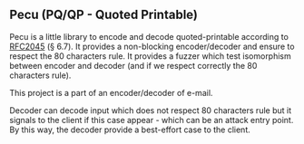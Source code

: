 Pecu (PQ/QP - Quoted Printable)
-------------------------------

Pecu is a little library to encode and decode quoted-printable according to
[RFC2045](https://tools.ietf.org/html/rfc2045) (§ 6.7). It provides a
non-blocking encoder/decoder and ensure to respect the 80 characters rule. It
provides a fuzzer which test isomorphism between encoder and decoder (and if we
respect correctly the 80 characters rule).

This project is a part of an encoder/decoder of e-mail.

Decoder can decode input which does not respect 80 characters rule but it
signals to the client if this case appear - which can be an attack entry point.
By this way, the decoder provide a best-effort case to the client.
